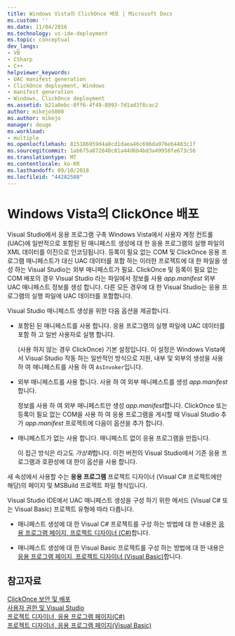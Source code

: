 ```yaml
---
title: Windows Vista의 ClickOnce 배포 | Microsoft Docs
ms.custom: ''
ms.date: 11/04/2016
ms.technology: vs-ide-deployment
ms.topic: conceptual
dev_langs:
- VB
- CSharp
- C++
helpviewer_keywords:
- UAC manifest generation
- ClickOnce deployment, Windows
- manifest generation
- Windows, ClickOnce deployment
ms.assetid: b21a0ebc-0ff6-4f49-8993-7d1ad3f8cac2
author: mikejo5000
ms.author: mikejo
manager: douge
ms.workload:
- multiple
ms.openlocfilehash: 815186959d4a8cd1daea46c69bda976eb4483c1f
ms.sourcegitcommit: 1ab675a872848c81a44d6b4bd3a49958fe673c56
ms.translationtype: MT
ms.contentlocale: ko-KR
ms.lasthandoff: 09/10/2018
ms.locfileid: "44282588"
---
```

# <a name="clickonce-deployment-on-windows-vista"></a>Windows Vista의 ClickOnce 배포

Visual Studio에서 응용 프로그램 구축 Windows Vista에서 사용자 계정 컨트롤 (UAC)에 일반적으로 포함된 된 매니페스트 생성에 대 한 응용 프로그램의 실행 파일의 XML 데이터를 이진으로 인코딩됩니다.  등록이 필요 없는 COM 및 ClickOnce 응용 프로그램 매니페스트가 대신 UAC 데이터를 포함 하는 이러한 프로젝트에 대 한 파일을 생성 하는 Visual Studio는 외부 매니페스트가 필요. ClickOnce 및 등록이 필요 없는 COM 배포의 경우 Visual Studio 라는 파일에서 정보를 사용 *app.manifest* 외부 UAC 매니페스트 정보를 생성 합니다. 다른 모든 경우에 대 한 Visual Studio는 응용 프로그램의 실행 파일에 UAC 데이터를 포함합니다. 

Visual Studio 매니페스트 생성을 위한 다음 옵션을 제공합니다.  
  
-   포함된 된 매니페스트를 사용 합니다. 응용 프로그램의 실행 파일에 UAC 데이터를 포함 하 고 일반 사용자로 실행 합니다.  
  
     (사용 하지 않는 경우 ClickOnce) 기본 설정입니다. 이 설정은 Windows Vista에서 Visual Studio 작동 하는 일반적인 방식으로 지원, 내부 및 외부의 생성을 사용 하 여 매니페스트를 사용 하 여 `AsInvoker`입니다.  
  
-   외부 매니페스트를 사용 합니다. 사용 하 여 외부 매니페스트를 생성 *app.manifest*합니다.  
  
     정보를 사용 하 여 외부 매니페스트만 생성 *app.manifest*합니다. ClickOnce 또는 등록이 필요 없는 COM을 사용 하 여 응용 프로그램을 게시할 때 Visual Studio 추가 *app.manifest* 프로젝트에 다음이 옵션을 추가 합니다.  
  
-   매니페스트가 없는 사용 합니다. 매니페스트 없이 응용 프로그램을 만듭니다.  
  
     이 접근 방식은 라고도 *가상화*합니다. 이전 버전의 Visual Studio에서 기존 응용 프로그램과 호환성에 대 한이 옵션을 사용 합니다.  
  
 새 속성에서 사용할 수는 **응용 프로그램** 프로젝트 디자이너 (Visual C# 프로젝트에만 해당)의 페이지 및 MSBuild 프로젝트 파일 형식입니다.  
  
 Visual Studio IDE에서 UAC 매니페스트 생성을 구성 하기 위한 메서드 (Visual C# 또는 Visual Basic) 프로젝트 유형에 따라 다릅니다.  
  
   * 매니페스트 생성에 대 한 Visual C# 프로젝트를 구성 하는 방법에 대 한 내용은 [응용 프로그램 페이지, 프로젝트 디자이너 (C#)](../ide/reference/application-page-project-designer-csharp.md)합니다.  
  
   * 매니페스트 생성에 대 한 Visual Basic 프로젝트를 구성 하는 방법에 대 한 내용은 [응용 프로그램 페이지, 프로젝트 디자이너 (Visual Basic)](../ide/reference/application-page-project-designer-visual-basic.md)합니다.  
  
## <a name="see-also"></a>참고자료  
 [ClickOnce 보안 및 배포](../deployment/clickonce-security-and-deployment.md)   
 [사용자 권한 및 Visual Studio](https://msdn.microsoft.com/library/d5c55084-1e7b-4b61-b478-137db01c0fc0)   
 [프로젝트 디자이너, 응용 프로그램 페이지(C#)](../ide/reference/application-page-project-designer-csharp.md)   
 [프로젝트 디자이너, 응용 프로그램 페이지(Visual Basic)](../ide/reference/application-page-project-designer-visual-basic.md)